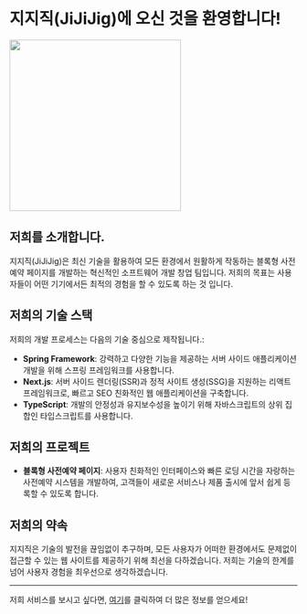 
# 지지직(JiJiJig)에 오신 것을 환영합니다!
<img src="https://github.com/jijijig/.github/assets/97311614/3545b533-3cd5-4fb3-95dd-478dc6e7e295" width="300" height="300">

## 저희를 소개합니다.
지지직(JiJiJig)은 최신 기술을 활용하여 모든 환경에서 원활하게 작동하는 블록형 사전예약 페이지를 개발하는 혁신적인 소프트웨어 개발 창업 팀입니다.
저희의 목표는 사용자들이 어떤 기기에서든 최적의 경험을 할 수 있도록 하는 것 입니다.

## 저희의 기술 스택
저희의 개발 프로세스는 다음의 기술 중심으로 제작됩니다.:
- **Spring Framework**: 강력하고 다양한 기능을 제공하는 서버 사이드 애플리케이션 개발을 위해 스프링 프레임워크를 사용합니다.
- **Next.js**: 서버 사이드 렌더링(SSR)과 정적 사이트 생성(SSG)을 지원하는 리액트 프레임워크로, 빠르고 SEO 친화적인 웹 애플리케이션을 구축합니다.
- **TypeScript**: 개발의 안정성과 유지보수성을 높이기 위해 자바스크립트의 상위 집합인 타입스크립트를 사용합니다.

## 저희의 프로젝트
- **블록형 사전예약 페이지**: 사용자 친화적인 인터페이스와 빠른 로딩 시간을 자랑하는 사전예약 시스템을 개발하여, 고객들이 새로운 서비스나 제품 출시에 앞서 쉽게 등록할 수 있도록 합니다.

## 저희의 약속
지지직은 기술의 발전을 끊임없이 추구하며, 모든 사용자가 어떠한 환경에서도 문제없이 접근할 수 있는 웹 사이트를 제공하기 위해 최선을 다하겠습니다. 저희는 기술의 한계를 넘어 사용자 경험을 최우선으로 생각하겠습니다.

---

저희 서비스를 보시고 싶다면, [여기](#)를 클릭하여 더 많은 정보를 얻으세요!


